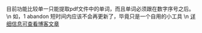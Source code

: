 目前功能比较单一只能提取pdf文件中的单词，而且单词必须跟在数字序号之后。\n
如，1 abandon
短时间内应该不会再更新了，毕竟只是一个自用的小工具
\n
<a href='http://47.120.61.192/index.php/2024/10/14/%e4%b8%8d%e8%83%8c%e5%8d%95%e8%af%8d%e5%b0%8f%e5%b7%a5%e5%85%b7%ef%bc%9a%e5%b0%86pdf%e6%96%87%e4%bb%b6%e8%bd%ac%e5%8c%96%e6%88%90%e8%87%aa%e5%88%b6%e8%af%8d%e4%b9%a6/'>详细信息可查看博客文章</a>
